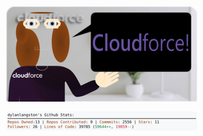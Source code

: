 <!-- 
Version 2.0.136
Built Sat Nov 02 2024 05:06:03 GMT+0000 (Coordinated Universal Time)
-->

<h1 align="center">
  <a href="https://github.com/dylanlangston/dylanlangston/tree/master/src" title="Click to View Source">
    <picture width="100%" alt="Dylan">
      <source media="(prefers-color-scheme: dark)" srcset="dylan-dark.svg?version=2.0.136">
      <img src="dylan-light.svg?version=2.0.136" alt="Dylan">
    </picture>
  </a>
</h1>

<div align="center">
  <picture width="100%" alt="Profile Info and Stats">
    <source media="(prefers-color-scheme: dark)" srcset="stats-dark.svg?version=2.0.136">
    <img src="stats-light.svg?version=2.0.136" alt="Profile Info and Stats">
  </picture>
</div>
